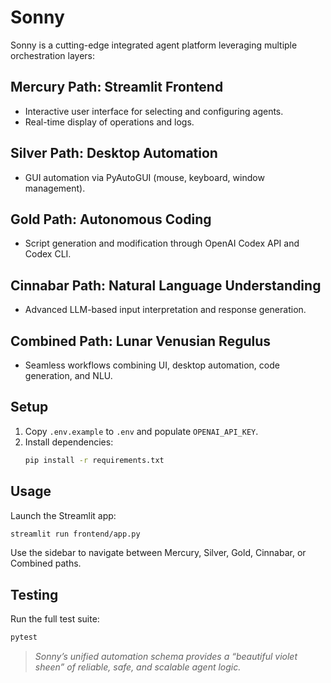 # Sonny

Sonny is a cutting-edge integrated agent platform leveraging multiple orchestration layers:

## Mercury Path: Streamlit Frontend
- Interactive user interface for selecting and configuring agents.
- Real-time display of operations and logs.

## Silver Path: Desktop Automation
- GUI automation via PyAutoGUI (mouse, keyboard, window management).

## Gold Path: Autonomous Coding
- Script generation and modification through OpenAI Codex API and Codex CLI.

## Cinnabar Path: Natural Language Understanding
- Advanced LLM-based input interpretation and response generation.

## Combined Path: Lunar Venusian Regulus
- Seamless workflows combining UI, desktop automation, code generation, and NLU.

## Setup
1. Copy `.env.example` to `.env` and populate `OPENAI_API_KEY`.
2. Install dependencies:
   ```bash
   pip install -r requirements.txt
   ```

## Usage
Launch the Streamlit app:
```bash
streamlit run frontend/app.py
```
Use the sidebar to navigate between Mercury, Silver, Gold, Cinnabar, or Combined paths.

## Testing
Run the full test suite:
```bash
pytest
```

> _Sonny’s unified automation schema provides a “beautiful violet sheen” of reliable, safe, and scalable agent logic._